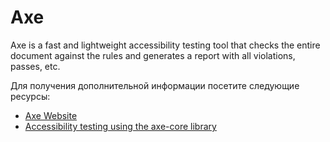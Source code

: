 # Axe

Axe is a fast and lightweight accessibility testing tool that checks the entire document against the rules and generates a report with all violations, passes, etc.

Для получения дополнительной информации посетите следующие ресурсы:

- [Axe Website](https://www.deque.com/axe/)
- [Accessibility testing using the axe-core library](https://www.browserstack.com/docs/automate/selenium/accessibility-testing)
